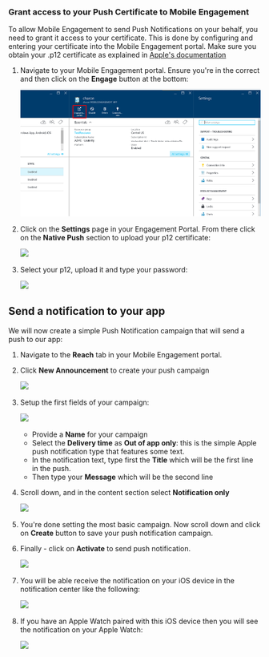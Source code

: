 ### Grant access to your Push Certificate to Mobile Engagement
To allow Mobile Engagement to send Push Notifications on your behalf, you need to grant it access to your certificate. This is done by configuring and entering your certificate into the Mobile Engagement portal. Make sure you obtain your .p12 certificate as explained in [Apple's documentation](https://developer.apple.com/library/prerelease/ios/documentation/IDEs/Conceptual/AppDistributionGuide/AddingCapabilities/AddingCapabilities.html#//apple_ref/doc/uid/TP40012582-CH26-SW6)

1. Navigate to your Mobile Engagement portal. Ensure you're in the correct and then click on the **Engage** button at the bottom:
   
    ![](./media/mobile-engagement-create-app-in-portal-new/engage-button.png)
2. Click on the **Settings** page in your Engagement Portal. From there click on the **Native Push** section to upload your p12 certificate:
   
    ![](./media/mobile-engagement-ios-send-push/engagement-portal.png)
3. Select your p12, upload it and type your password:
   
    ![](./media/mobile-engagement-ios-send-push/native-push-settings.png)

## <a id="send"></a>Send a notification to your app
We will now create a simple Push Notification campaign that will send a push to our app:

1. Navigate to the **Reach** tab in your Mobile Engagement portal.
2. Click **New Announcement** to create your push campaign
   
    ![](./media/mobile-engagement-ios-send-push/new-announcement.png)
3. Setup the first fields of your campaign:
   
    ![](./media/mobile-engagement-ios-send-push/campaign-first-params.png)
   
   * Provide a **Name** for your campaign 
   * Select the **Delivery time** as **Out of app only**: this is the simple Apple push notification type that features some text.
   * In the notification text, type first the **Title** which will be the first line in the push.
   * Then type your **Message** which will be the second line
4. Scroll down, and in the content section select **Notification only**
   
    ![](./media/mobile-engagement-ios-send-push/campaign-content.png)
5. You're done setting the most basic campaign. Now scroll down and click on **Create** button to save your push notification campaign. 
6. Finally - click on **Activate** to send push notification. 
   
    ![](./media/mobile-engagement-ios-send-push/campaign-activate.png)
7. You will be able receive the notification on your iOS device in the notification center like the following:
   
    ![](./media/mobile-engagement-ios-send-push/iphone-notification.png)
8. If you have an Apple Watch paired with this iOS device then you will see the notification on your Apple Watch:
   
    ![](./media/mobile-engagement-ios-send-push/apple-watch.png)

